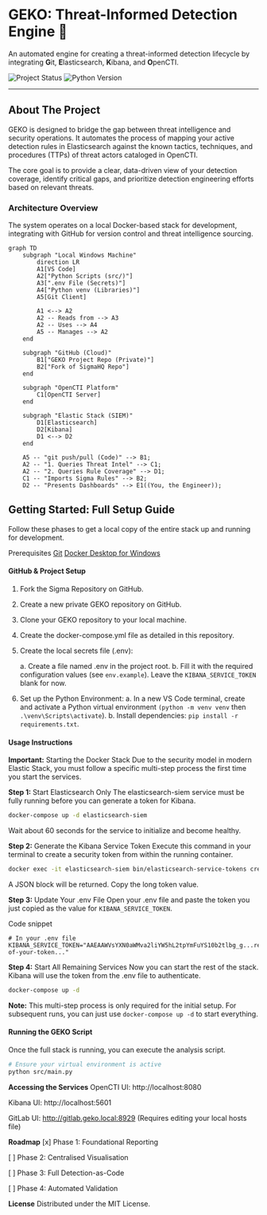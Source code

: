 # GEKO: Threat-Informed Detection Engine 🦎

An automated engine for creating a threat-informed detection lifecycle by integrating **G**it, **E**lasticsearch, **K**ibana, and **O**penCTI.

![Project Status](https://img.shields.io/badge/status-in%20development-blue)
![Python Version](https://img.shields.io/badge/python-3.10+-blue.svg)

---

## About The Project

GEKO is designed to bridge the gap between threat intelligence and security operations. It automates the process of mapping your active detection rules in Elasticsearch against the known tactics, techniques, and procedures (TTPs) of threat actors cataloged in OpenCTI.

The core goal is to provide a clear, data-driven view of your detection coverage, identify critical gaps, and prioritize detection engineering efforts based on relevant threats.

### Architecture Overview

The system operates on a local Docker-based stack for development, integrating with GitHub for version control and threat intelligence sourcing.

```mermaid
graph TD
    subgraph "Local Windows Machine"
        direction LR
        A1[VS Code]
        A2["Python Scripts (src/)"]
        A3[".env File (Secrets)"]
        A4["Python venv (Libraries)"]
        A5[Git Client]

        A1 <--> A2
        A2 -- Reads from --> A3
        A2 -- Uses --> A4
        A5 -- Manages --> A2
    end

    subgraph "GitHub (Cloud)"
        B1["GEKO Project Repo (Private)"]
        B2["Fork of SigmaHQ Repo"]
    end

    subgraph "OpenCTI Platform"
        C1[OpenCTI Server]
    end

    subgraph "Elastic Stack (SIEM)"
        D1[Elasticsearch]
        D2[Kibana]
        D1 <--> D2
    end

    A5 -- "git push/pull (Code)" --> B1;
    A2 -- "1. Queries Threat Intel" --> C1;
    A2 -- "2. Queries Rule Coverage" --> D1;
    C1 -- "Imports Sigma Rules" --> B2;
    D2 -- "Presents Dashboards" --> E1((You, the Engineer));
```

## Getting Started: Full Setup Guide

Follow these phases to get a local copy of the entire stack up and running for development.

Prerequisites
[Git]()
[Docker Desktop for Windows]()

#### GitHub & Project Setup
1. Fork the Sigma Repository on GitHub.
2. Create a new private GEKO repository on GitHub.
3. Clone your GEKO repository to your local machine.
4. Create the docker-compose.yml file as detailed in this repository.
5. Create the local secrets file (.env):

    a. Create a file named .env in the project root.
    b. Fill it with the required configuration values (see `env.example`). Leave the `KIBANA_SERVICE_TOKEN` blank for now.

6. Set up the Python Environment:
    a. In a new VS Code terminal, create and activate a Python virtual environment `(python -m venv venv` then `.\venv\Scripts\activate`).
    b. Install dependencies: `pip install -r requirements.txt`.

#### Usage Instructions
**Important:** Starting the Docker Stack
Due to the security model in modern Elastic Stack, you must follow a specific multi-step process the first time you start the services.

**Step 1:** Start Elasticsearch Only
The elasticsearch-siem service must be fully running before you can generate a token for Kibana.

```bash
docker-compose up -d elasticsearch-siem
```
Wait about 60 seconds for the service to initialize and become healthy.

**Step 2:** Generate the Kibana Service Token
Execute this command in your terminal to create a security token from within the running container.

```bash
docker exec -it elasticsearch-siem bin/elasticsearch-service-tokens create elastic/kibana kibana-token
```
A JSON block will be returned. Copy the long token value.

**Step 3:** Update Your .env File
Open your .env file and paste the token you just copied as the value for `KIBANA_SERVICE_TOKEN`.

Code snippet
```
# In your .env file
KIBANA_SERVICE_TOKEN="AAEAAWVsYXN0aWMva2liYW5hL2tpYmFuYS10b2tlbg_g...rest-of-your-token..."
```
**Step 4:** Start All Remaining Services
Now you can start the rest of the stack. Kibana will use the token from the .env file to authenticate.

```bash
docker-compose up -d
```
**Note:** This multi-step process is only required for the initial setup. For subsequent runs, you can just use `docker-compose up -d` to start everything.

#### Running the GEKO Script
Once the full stack is running, you can execute the analysis script.

``` bash
# Ensure your virtual environment is active
python src/main.py
```

**Accessing the Services**
OpenCTI UI: http://localhost:8080

Kibana UI: http://localhost:5601

GitLab UI: http://gitlab.geko.local:8929 (Requires editing your local hosts file)

**Roadmap**
[x] Phase 1: Foundational Reporting

[ ] Phase 2: Centralised Visualisation

[ ] Phase 3: Full Detection-as-Code

[ ] Phase 4: Automated Validation

**License**
Distributed under the MIT License.